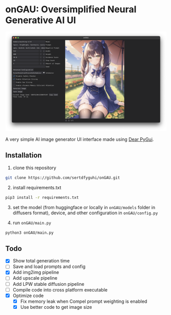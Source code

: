 # onGAU: Oversimplified Neural Generative AI UI

![interface of onGAU on Mac](https://raw.githubusercontent.com/sertdfyguhi/onGAU/master/interface.png)

A very simple AI image generator UI interface made using [Dear PyGui](https://github.com/hoffstadt/DearPyGui).

## Installation

1. clone this repository

```sh
git clone https://github.com/sertdfyguhi/onGAU.git
```

2. install requirements.txt

```sh
pip3 install -r requirements.txt
```

3. set the model (from huggingface or locally in `onGAU/models` folder in diffusers format), device, and other configuration in `onGAU/config.py`

4. run `onGAU/main.py`

```sh
python3 onGAU/main.py
```

## Todo

- [x] Show total generation time
- [ ] Save and load prompts and config
- [x] Add img2img pipeline
- [ ] Add upscale pipeline
- [ ] Add LPW stable diffusion pipeline
- [ ] Compile code into cross platform executable
- [x] Optimize code
  - [x] Fix memory leak when Compel prompt weighting is enabled
  - [x] Use better code to get image size
